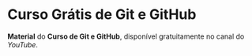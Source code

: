 # Curso Grátis de Git e GitHub
**Material** do **Curso de Git e GitHub**, disponível gratuitamente no canal do *YouTube*.
